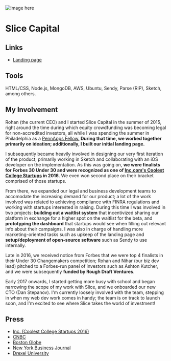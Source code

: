 ![image here](/img/work/slice.png)

# Slice Capital

## Links

* [Landing page](//slice.capital)

## Tools

HTML/CSS, Node.js, MongoDB, AWS, Ubuntu, Sendy, Parse (RIP), Sketch, among others.

## My Involvement

Rohan (the current CEO) and I started Slice Capital in the summer of 2015, right around the time during which equity crowdfunding was becoming legal for non-accredited investors, all while I was spending the summer in Philadelphia as a [PennApps Fellow.](http://pennappsfellows.com) **During that time, we worked together primarily on ideation; additionally, I built our initial landing page.**

I subsequently became heavily involved in designing our very first iteration of the product, primarily working in Sketch and collaborating with an iOS developer on the implementation. As this was going on, **we were finalists for Forbes 30 Under 30 and were recognized as one of [Inc.com's Coolest College Startups]() in 2016**. We even won second place on their bracket comprised of those startups.

From there, we expanded our legal and business development teams to accomodate the increasing demand for our product; a lot of the work involved was related to achieving compliance with FINRA regulations and working with startups interested in raising. During this time I was involved in two projects: **building out a waitlist system** that incentivized sharing our platform in exchange for a higher spot on the waitlist for the beta, and **prototyping the dashboard** that startups would see when filling out relevant info about their campaigns. I was also in charge of handling more marketing-oriented tasks such as upkeep of the landing page and **setup/deployment of open-source software** such as Sendy to use internally.

Late in 2016, we received notice from Forbes that we were top 4 finalists in their Under 30 Changemakers competition; Rohan and Nihar (our biz dev lead) pitched to a Forbes-run panel of investors such as Ashton Kutcher, and we were subsequently **funded by Rough Draft Ventures**.

Early 2017 onwards, I started getting more busy with school and began narrowing the scope of my work with Slice, and we onboarded our new CTO (Dan Stepanov). I'm currently loosely involved with the team, stepping in when my web dev work comes in handy; the team is on track to launch soon, and I'm excited to see where Slice takes the world of investment!

## Press

* [Inc. (Coolest College Startups 2016)](https://www.inc.com/profile/slice-capital)
* [CNBC](https://www.cnbc.com/2016/05/03/meet-the-man-out-to-disrupt-venture-capital-crowdfunding-equity-jobs-act.html)
* [Boston Globe](https://www.bostonglobe.com/business/2016/10/16/prizes-abound-for-startups-trying-change-world/ouqnxwGaAMnjmGBeE1U4MI/story.html)
* [New York Business Journal](http://www.bizjournals.com/newyork/news/2015/12/07/ivy-league-startup-founders-vie-to-be-the-next.html)
* [Drexel University](https://drexel.edu/law/about/news/articles/overview/2016/March/Coolest-Startup-03182016/)

